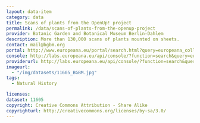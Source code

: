 ```yaml
---
layout: data-item
category: data
title: Scans of plants from the OpenUp! project
permalink: /data/scans-of-plants-from-the-openup-project
provider: Botanic Garden and Botanical Museum Berlin-Dahlem
description: More than 130,000 scans of plants mounted on sheets.
contact: mail@bgbm.org
portal: http://www.europeana.eu/portal/search.html?query=europeana_collectionName%3A11605*&rows=12
console: http://labs.europeana.eu/api/console/?function=search&query=europeana_collectionName%3A11605*&rows=12
providerurl: http://labs.europeana.eu/api/console/?function=search&query=europeana_collectionName%3A11605*&rows=12
imageurl:
  - "/img/datasets/11605_BGBM.jpg"
tags:
  - Natural History

licenses:
dataset: 11605
copyright: Creative Commons Attribution - Share Alike
copyrighturl: http://creativecommons.org/licenses/by-sa/3.0/
---
```

